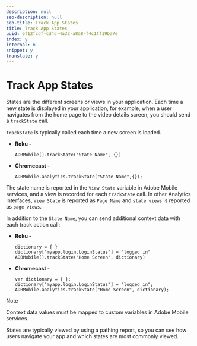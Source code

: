 ```yaml
---
description: null
seo-description: null
seo-title: Track App States
title: Track App States
uuid: 6f12fcdf-cd4d-4a32-a8a8-f4c1ff19ba7e
index: y
internal: n
snippet: y
translate: y
---
```


# Track App States

States are the different screens or views in your application. Each time a new state is displayed in your application, for example, when a user navigates from the home page to the video details screen, you should send a `trackState` call.

`trackState` is typically called each time a new screen is loaded.

* **Roku -** 

  ```
  ADBMobile().trackState("State Name", {})
  ```

* **Chromecast -** 

  ```
  ADBMobile.analytics.trackState("State Name",{});
  ```

The state name is reported in the `View State` variable in Adobe Mobile services, and a view is recorded for each `trackState` call. In other Analytics interfaces, `View State` is reported as `Page Name` and `state views` is reported as `page views`.

In addition to the `State Name`, you can send additional context data with each track action call:

* **Roku -** 

  ```
  dictionary = { } 
  dictionary["myapp.login.LoginStatus"] = "logged in"  
  ADBMobile().trackState("Home Screen", dictionary)
  ```

* **Chromecast -** 

  ```
  var dictionary = { }; 
  dictionary["myapp.login.LoginStatus"] = "logged in"; 
  ADBMobile.analytics.trackState("Home Screen", dictionary); 
  
  ```

>[!NOTE]
>
>Context data values must be mapped to custom variables in Adobe Mobile services.

States are typically viewed by using a pathing report, so you can see how users navigate your app and which states are most commonly viewed. 

